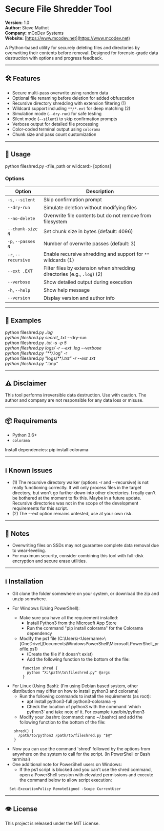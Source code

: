 # Secure File Shredder Tool

**Version:** 1.0  
**Author:** Steve Mathot  
**Company:** mCoDev Systems  
**Website:** [https://www.mcodev.net](https://www.mcodev.net)

A Python-based utility for securely deleting files and directories by overwriting their contents before removal. Designed for forensic-grade data destruction with options and progress feedback.

---

## 🛠 Features

- Secure multi-pass overwrite using random data
- Optional file renaming before deletion for added obfuscation
- Recursive directory shredding with extension filtering (1)
- Wildcard support including `**/*.ext` for deep matching (2)
- Simulation mode (`--dry-run`) for safe testing
- Silent mode (`--silent`) to skip confirmation prompts
- Verbose output for detailed file processing
- Color-coded terminal output using `colorama`
- Chunk size and pass count customization

---

## 🚀 Usage

python fileshred.py <file_path or wildcard> [options]

### Options

| Option             | Description                                                                 |
|--------------------|-----------------------------------------------------------------------------|
| `-s`, `--silent`   | Skip confirmation prompt                                                    |
| `--dry-run`        | Simulate deletion without modifying files                                   |
| `--no-delete`      | Overwrite file contents but do not remove from filesystem                   |
| `--chunk-size N`   | Set chunk size in bytes (default: 4096)                                     |
| `-p`, `--passes N` | Number of overwrite passes (default: 3)                                     |
| `-r`, `--recursive`| Enable recursive shredding and support for `**` wildcards   (1)             |
| `--ext .EXT`       | Filter files by extension when shredding directories (e.g., `.log`)  (2)    |
| `--verbose`        | Show detailed output during execution                                       |
| `-h`, `--help`     | Show help message                                                           |
| `--version`        | Display version and author info                                             |

---

## 📂 Examples

python fileshred.py *.log  
python fileshred.py secret_*.txt --dry-run  
python fileshred.py *.txt -s -p 5  
python fileshred.py logs/ -r --ext .log --verbose  
python fileshred.py "**/*.log" -r  
python fileshred.py "logs/**/*.txt" -r --ext .txt  
python fileshred.py "*.tmp"

---

## ⚠️ Disclaimer

This tool performs irreversible data destruction. Use with caution. The author and company are not responsible for any data loss or misuse.

---

## 📦 Requirements

- Python 3.6+
- `colorama`

Install dependencies:
pip install colorama

---

## ℹ️ Known Issues

- (1) The recursive directory walker (options -r and --recursive) is not really functioning correctly. It will only process files in the target directory, but won't go further down into other directories. I really can't be bothered at the moment to fix this.  Maybe in a future update.   Recursive directories was not in the scope of the development requirements for this script.
- (2) The --ext option remains untested, use at your own risk.

---

## 🧠 Notes

- Overwriting files on SSDs may not guarantee complete data removal due to wear-leveling.
- For maximum security, consider combining this tool with full-disk encryption and secure erase utilities.

---

## ℹ️ Installation
- Git clone the folder somewhere on your system, or download the zip and unzip somwhere.
  
- For Windows (Using PowerShell):
  - Make sure you have all the requirement installed:
    - Install Python3 from the Microsoft App Store
    - Run the command "pip install colorama" for the Colorama dependency
  - Modify the ps1 file (C:\Users\\\<Username\>\\[OneDrive\\]Documents\WindowsPowerShell\Microsoft.PowerShell_profile.ps1)
    - (Create the file if it doesn't exist)
    - Add the following function to the bottom of the file:
```
        function shred {
          python "X:\path\to\fileshred.py" @args
        }
```
- For Linux (Using Bash):  (I'm using Debian based system, other distribution may differ on how to install python3 and colorama)
  - Run the following commands to install the requirements (as root):
    - apt install python3-full python3-colorama -y
    - Check the location of python3 with the command 'which python3' and take note of it. For example /usr/bin/python3
  - Modify your .bashrc  (command: nano ~/.bashrc) and add the following function to the bottom of the file:
```
    shred() {
      /path/to/python3 /path/to/fileshred.py "$@"
    }

```
- Now you can use the command 'shred' followed by the options from anywhere on the system to call for the script. (In PowerShell or Bash terminal)
- One additional note for PowerShell users on Windows:
  - If the ps1 script is blocked and you can't use the shred command, open a PowerShell session with elevated permissions and execute the command below to allow script execution:
```
  Set-ExecutionPolicy RemoteSigned -Scope CurrentUser
```

---

## 👁️ License

This project is released under the MIT License.
